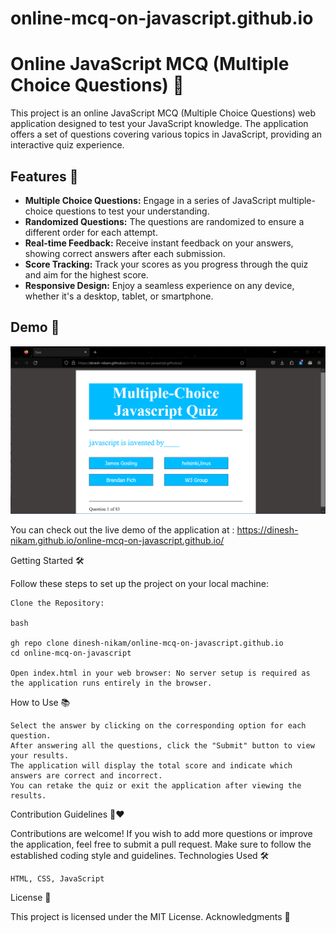 # online-mcq-on-javascript.github.io


# Online JavaScript MCQ (Multiple Choice Questions) 📝

This project is an online JavaScript MCQ (Multiple Choice Questions) web application designed to test your JavaScript knowledge. The application offers a set of questions covering various topics in JavaScript, providing an interactive quiz experience.

## Features 🚀

- **Multiple Choice Questions:** Engage in a series of JavaScript multiple-choice questions to test your understanding.
- **Randomized Questions:** The questions are randomized to ensure a different order for each attempt.
- **Real-time Feedback:** Receive instant feedback on your answers, showing correct answers after each submission.
- **Score Tracking:** Track your scores as you progress through the quiz and aim for the highest score.
- **Responsive Design:** Enjoy a seamless experience on any device, whether it's a desktop, tablet, or smartphone.

## Demo 🎥

![Alt Text](Demo.png)

You can check out the live demo of the application at : https://dinesh-nikam.github.io/online-mcq-on-javascript.github.io/



Getting Started 🛠️

Follow these steps to set up the project on your local machine:

    Clone the Repository:

    bash

    gh repo clone dinesh-nikam/online-mcq-on-javascript.github.io
    cd online-mcq-on-javascript

    Open index.html in your web browser: No server setup is required as the application runs entirely in the browser.

How to Use 📚

    Select the answer by clicking on the corresponding option for each question.
    After answering all the questions, click the "Submit" button to view your results.
    The application will display the total score and indicate which answers are correct and incorrect.
    You can retake the quiz or exit the application after viewing the results.

Contribution Guidelines 🤝❤️

Contributions are welcome! If you wish to add more questions or improve the application, feel free to submit a pull request. Make sure to follow the established coding style and guidelines.
Technologies Used 🛠️

    HTML, CSS, JavaScript

License 📄

This project is licensed under the MIT License.
Acknowledgments 🙏

